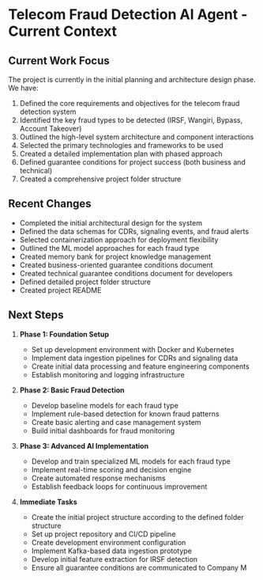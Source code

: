 # Telecom Fraud Detection AI Agent - Current Context

## Current Work Focus

The project is currently in the initial planning and architecture design phase. We have:

1. Defined the core requirements and objectives for the telecom fraud detection system
2. Identified the key fraud types to be detected (IRSF, Wangiri, Bypass, Account Takeover)
3. Outlined the high-level system architecture and component interactions
4. Selected the primary technologies and frameworks to be used
5. Created a detailed implementation plan with phased approach
6. Defined guarantee conditions for project success (both business and technical)
7. Created a comprehensive project folder structure

## Recent Changes

- Completed the initial architectural design for the system
- Defined the data schemas for CDRs, signaling events, and fraud alerts
- Selected containerization approach for deployment flexibility
- Outlined the ML model approaches for each fraud type
- Created memory bank for project knowledge management
- Created business-oriented guarantee conditions document
- Created technical guarantee conditions document for developers
- Defined detailed project folder structure
- Created project README

## Next Steps

1. **Phase 1: Foundation Setup**
   - Set up development environment with Docker and Kubernetes
   - Implement data ingestion pipelines for CDRs and signaling data
   - Create initial data processing and feature engineering components
   - Establish monitoring and logging infrastructure

2. **Phase 2: Basic Fraud Detection**
   - Develop baseline models for each fraud type
   - Implement rule-based detection for known fraud patterns
   - Create basic alerting and case management system
   - Build initial dashboards for fraud monitoring

3. **Phase 3: Advanced AI Implementation**
   - Develop and train specialized ML models for each fraud type
   - Implement real-time scoring and decision engine
   - Create automated response mechanisms
   - Establish feedback loops for continuous improvement

4. **Immediate Tasks**
   - Create the initial project structure according to the defined folder structure
   - Set up project repository and CI/CD pipeline
   - Create development environment configuration
   - Implement Kafka-based data ingestion prototype
   - Develop initial feature extraction for IRSF detection
   - Ensure all guarantee conditions are communicated to Company M